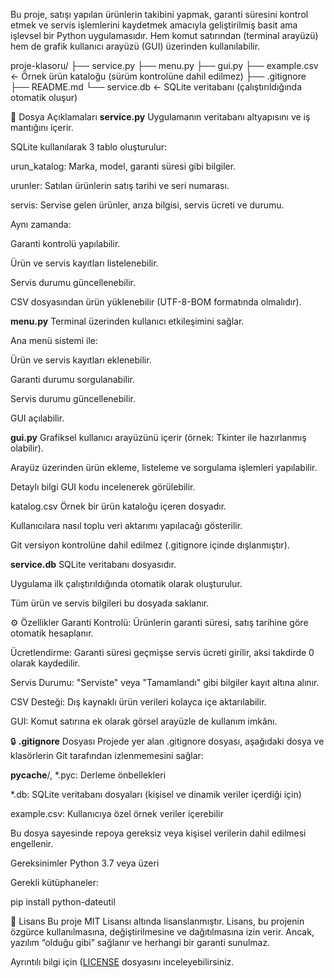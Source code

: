 Bu proje, satışı yapılan ürünlerin takibini yapmak, garanti süresini kontrol etmek ve servis işlemlerini kaydetmek amacıyla geliştirilmiş basit ama işlevsel bir Python uygulamasıdır. Hem komut satırından (terminal arayüzü) hem de grafik kullanıcı arayüzü (GUI) üzerinden kullanılabilir.

proje-klasoru/
├── service.py
├── menu.py
├── gui.py
├── example.csv           ← Örnek ürün kataloğu (sürüm kontrolüne dahil edilmez)
├── .gitignore
├── README.md
└── service.db            ← SQLite veritabanı (çalıştırıldığında otomatik oluşur)


🧩 Dosya Açıklamaları
**service.py**
Uygulamanın veritabanı altyapısını ve iş mantığını içerir.

SQLite kullanılarak 3 tablo oluşturulur:

urun_katalog: Marka, model, garanti süresi gibi bilgiler.

urunler: Satılan ürünlerin satış tarihi ve seri numarası.

servis: Servise gelen ürünler, arıza bilgisi, servis ücreti ve durumu.

Aynı zamanda:

Garanti kontrolü yapılabilir.

Ürün ve servis kayıtları listelenebilir.

Servis durumu güncellenebilir.

CSV dosyasından ürün yüklenebilir (UTF-8-BOM formatında olmalıdır).

**menu.py**
Terminal üzerinden kullanıcı etkileşimini sağlar.

Ana menü sistemi ile:

Ürün ve servis kayıtları eklenebilir.

Garanti durumu sorgulanabilir.

Servis durumu güncellenebilir.

GUI açılabilir.

**gui.py**
Grafiksel kullanıcı arayüzünü içerir (örnek: Tkinter ile hazırlanmış olabilir).

Arayüz üzerinden ürün ekleme, listeleme ve sorgulama işlemleri yapılabilir.

Detaylı bilgi GUI kodu incelenerek görülebilir.

katalog.csv
Örnek bir ürün kataloğu içeren dosyadır.

Kullanıcılara nasıl toplu veri aktarımı yapılacağı gösterilir.

Git versiyon kontrolüne dahil edilmez (.gitignore içinde dışlanmıştır).

**service.db**
SQLite veritabanı dosyasıdır.

Uygulama ilk çalıştırıldığında otomatik olarak oluşturulur.

Tüm ürün ve servis bilgileri bu dosyada saklanır.

⚙️ Özellikler
Garanti Kontrolü: Ürünlerin garanti süresi, satış tarihine göre otomatik hesaplanır.

Ücretlendirme: Garanti süresi geçmişse servis ücreti girilir, aksi takdirde 0 olarak kaydedilir.

Servis Durumu: "Serviste" veya "Tamamlandı" gibi bilgiler kayıt altına alınır.

CSV Desteği: Dış kaynaklı ürün verileri kolayca içe aktarılabilir.

GUI: Komut satırına ek olarak görsel arayüzle de kullanım imkânı.

🔒 **.gitignore** Dosyası
Projede yer alan .gitignore dosyası, aşağıdaki dosya ve klasörlerin Git tarafından izlenmemesini sağlar:

__pycache__/, *.pyc: Derleme önbellekleri

*.db: SQLite veritabanı dosyaları (kişisel ve dinamik veriler içerdiği için)

example.csv: Kullanıcıya özel örnek veriler içerebilir

Bu dosya sayesinde repoya gereksiz veya kişisel verilerin dahil edilmesi engellenir.

Gereksinimler
Python 3.7 veya üzeri

Gerekli kütüphaneler:

pip install python-dateutil


📄 Lisans
Bu proje MIT Lisansı altında lisanslanmıştır.
Lisans, bu projenin özgürce kullanılmasına, değiştirilmesine ve dağıtılmasına izin verir. Ancak, yazılım “olduğu gibi” sağlanır ve herhangi bir garanti sunulmaz.

Ayrıntılı bilgi için  ([LICENSE](LICENSE) dosyasını inceleyebilirsiniz.
